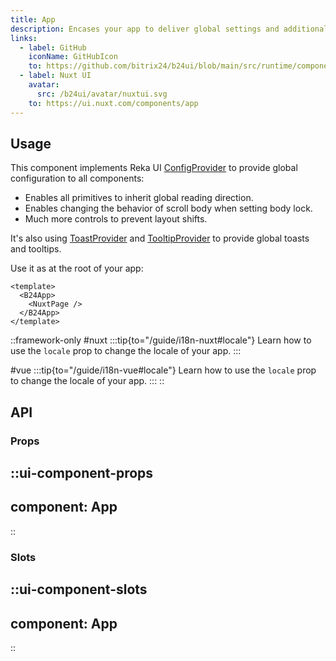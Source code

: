 ```yaml
---
title: App
description: Encases your app to deliver global settings and additional features.
links:
  - label: GitHub
    iconName: GitHubIcon
    to: https://github.com/bitrix24/b24ui/blob/main/src/runtime/components/App.vue
  - label: Nuxt UI
    avatar:
      src: /b24ui/avatar/nuxtui.svg
    to: https://ui.nuxt.com/components/app
---
```


## Usage

This component implements Reka UI [ConfigProvider](https://reka-ui.com/docs/utilities/config-provider) to provide global configuration to all components:

- Enables all primitives to inherit global reading direction.
- Enables changing the behavior of scroll body when setting body lock.
- Much more controls to prevent layout shifts.

It's also using [ToastProvider](https://reka-ui.com/docs/components/toast#provider) and [TooltipProvider](https://reka-ui.com/docs/components/tooltip#provider) to provide global toasts and tooltips.

Use it as at the root of your app:

```vue [app.vue]
<template>
  <B24App>
    <NuxtPage />
  </B24App>
</template>
```

::framework-only
#nuxt
:::tip{to="/guide/i18n-nuxt#locale"}
Learn how to use the `locale` prop to change the locale of your app.
:::

#vue
:::tip{to="/guide/i18n-vue#locale"}
Learn how to use the `locale` prop to change the locale of your app.
:::
::

## API

### Props

::ui-component-props
---
component: App
---
::

### Slots

::ui-component-slots
---
component: App
---
::
